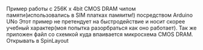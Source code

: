 Пример работы с 256K x 4bit CMOS DRAM  чипом памяти(использовались в SIM  платках памяитм!) посредством  Arduino UNo
 Этот пример не претендует на быстродействие и носит скорее учебный характер(моя попытка разорбраться как оно работает).
Так же приложен файл со схемкой куда впаивается микросхема  CMOS DRAM.  Открывать   в  SpinLayout
